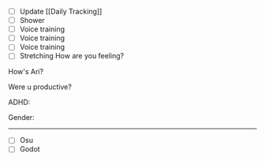 - [ ] Update [[Daily Tracking]]
- [ ] Shower
- [ ] Voice training
- [ ] Voice training
- [ ] Voice training
- [ ] Stretching
How are you feeling?

How's Ari?

Were u productive?

ADHD:

Gender:

---
- [ ] Osu
- [ ] Godot